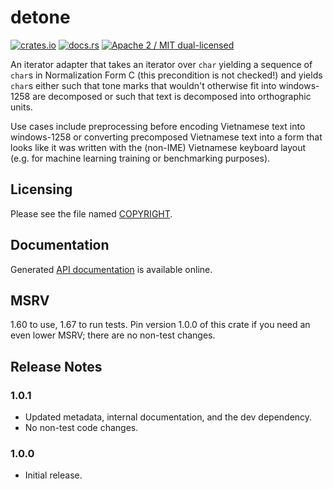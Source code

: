 # detone

[![crates.io](https://meritbadge.herokuapp.com/detone)](https://crates.io/crates/detone)
[![docs.rs](https://docs.rs/detone/badge.svg)](https://docs.rs/detone/)
[![Apache 2 / MIT dual-licensed](https://img.shields.io/badge/license-Apache%202%20%2F%20MIT-blue.svg)](https://github.com/hsivonen/detone/blob/master/COPYRIGHT)

An iterator adapter that takes an iterator over `char` yielding a sequence of
`char`s in Normalization Form C (this precondition is not checked!) and
yields `char`s either such that tone marks that wouldn't otherwise fit into
windows-1258 are decomposed or such that text is decomposed into orthographic
units.

Use cases include preprocessing before encoding Vietnamese text into
windows-1258 or converting precomposed Vietnamese text into a form that looks
like it was written with the (non-IME) Vietnamese keyboard layout (e.g. for
machine learning training or benchmarking purposes).

## Licensing

Please see the file named
[COPYRIGHT](https://github.com/hsivonen/detone/blob/master/COPYRIGHT).

## Documentation

Generated [API documentation](https://docs.rs/detone/) is available
online.

## MSRV

1.60 to use, 1.67 to run tests. Pin version 1.0.0 of this crate if you
need an even lower MSRV; there are no non-test changes.

## Release Notes

### 1.0.1

* Updated metadata, internal documentation, and the dev dependency.
* No non-test code changes.

### 1.0.0

* Initial release.
